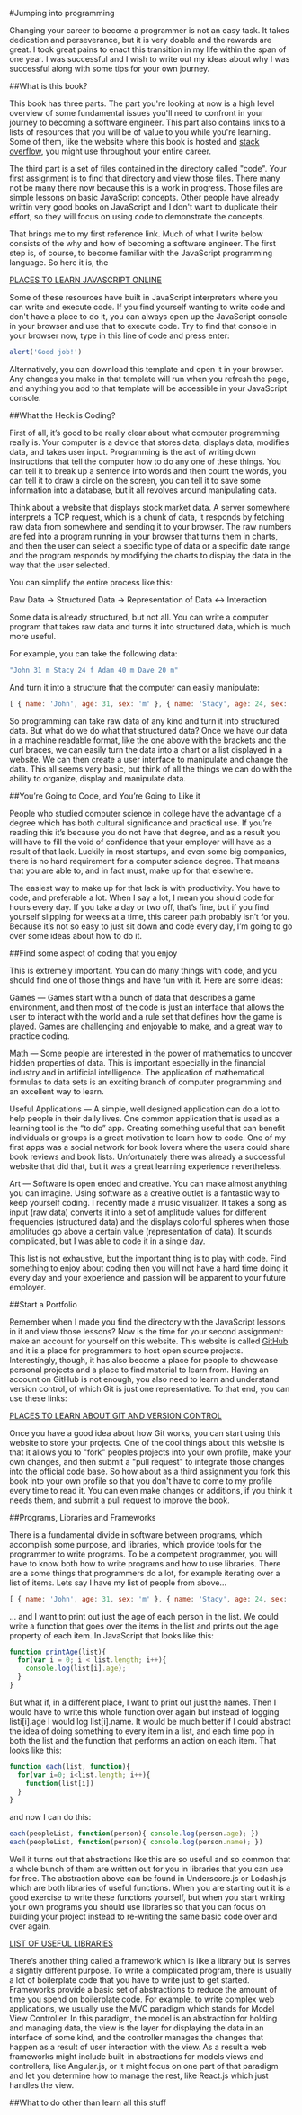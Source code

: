 #Jumping into programming

Changing your career to become a programmer is not an easy task. It takes dedication and perseverance, but it is very doable and the rewards are great. I took great pains to enact this transition in my life within the span of one year. I was successful and I wish to write out my ideas about why I was successful along with some tips for your own journey.

##What is this book?

This book has three parts. The part you're looking at now is a high level overview of some fundamental issues you'll need to confront in your journey to becoming a software engineer. This part also contains links to a lists of resources that you will be of value to you while you're learning. Some of them, like the website where this book is hosted and [stack overflow](www.stackoverflow.com), you might use throughout your entire career.

The third part is a set of files contained in the directory called "code". Your first assignment is to find that directory and view those files. There many not be many there now because this is a work in progress. Those files are simple lessons on basic JavaScript concepts. Other people have already writtin very good books on JavaScript and I don't want to duplicate their effort, so they will focus on using code to demonstrate the concepts.

That brings me to my first reference link. Much of what I write below consists of the why and how of becoming a software engineer. The first step is, of course, to become familiar with the JavaScript programming language. So here it is, the

[PLACES TO LEARN JAVASCRIPT ONLINE](link)

Some of these resources have built in JavaScript interpreters where you can write and execute code. If you find yourself wanting to write code and don't have a place to do it, you can always open up the JavaScript console in your browser and use that to execute code. Try to find that console in your browser now, type in this line of code and press enter:

```javascript
alert('Good job!')
```

Alternatively, you can download this template and open it in your browser. Any changes you make in that template will run when you refresh the page, and anything you add to that template will be accessible in your JavaScript console.

##What the Heck is Coding?

First of all, it’s good to be really clear about what computer programming really is. Your computer is a device that stores data, displays data, modifies data, and takes user input. Programming is the act of writing down instructions that tell the computer how to do any one of these things. You can tell it to break up a sentence into words and then count the words, you can tell it to draw a circle on the screen, you can tell it to save some information into a database, but it all revolves around manipulating data. 

Think about a website that displays stock market data. A server somewhere interprets a TCP request, which is a chunk of data, it responds by fetching raw data from somewhere and sending it to your browser. The raw numbers are fed into a program running in your browser that turns them in charts, and then the user can select a specific type of data or a specific date range and the program responds by modifying the charts to display the data in the way that the user selected.

You can simplify the entire process like this: 

Raw Data -> Structured Data -> Representation of Data <-> Interaction

Some data is already structured, but not all. You can write a computer program that takes raw data and turns it into structured data, which is much more useful. 

For example, you can take the following data:

```javascript
"John 31 m Stacy 24 f Adam 40 m Dave 20 m"
```

And turn it into a structure that the computer can easily manipulate:

```javascript
[ { name: 'John', age: 31, sex: 'm' }, { name: 'Stacy', age: 24, sex: 'f' } ]
```

So programming can take raw data of any kind and turn it into structured data. But what do we do what that structured data? Once we have our data in a machine readable format, like the one above with the brackets and the curl braces, we can easily turn the data into a chart or a list displayed in a website. We can then create a user interface to manipulate and change the data. This all seems very basic, but think of all the things we can do with the ability to organize, display and manipulate data.

##You’re Going to Code, and You’re Going to Like it

People who studied computer science in college have the advantage of a degree which has both cultural significance and practical use. If you’re reading this it’s because you do not have that degree, and as a result you will have to fill the void of confidence that your employer will have as a result of that lack. Luckily in most startups, and even some big companies, there is no hard requirement for a computer science degree. That means that you are able to, and in fact must, make up for that elsewhere.

The easiest way to make up for that lack is with productivity. You have to code, and preferable a lot. When I say a lot, I mean you should code for hours every day. If you take a day or two off, that’s fine, but if you find yourself slipping for weeks at a time, this career path probably isn’t for you. Because it’s not so easy to just sit down and code every day, I’m going to go over some ideas about how to do it.

##Find some aspect of coding that you enjoy

This is extremely important. You can do many things with code, and you should find one of those things and have fun with it. Here are some ideas:

Games — Games start with a bunch of data that describes a game environment, and then most of the code is just an interface that allows the user to interact with the world and a rule set that defines how the game is played. Games are challenging and enjoyable to make, and a great way to practice coding.

Math — Some people are interested in the power of mathematics to uncover hidden properties of data. This is important especially in the financial industry and in artificial intelligence. The application of mathematical formulas to data sets is an exciting branch of computer programming and an excellent way to learn.

Useful Applications — A simple, well designed application can do a lot to help people in their daily lives. One common application that is used as a learning tool is the “to do” app. Creating something useful that can benefit individuals or groups is a great motivation to learn how to code. One of my first apps was a social network for book lovers where the users could share book reviews and book lists. Unfortunately there was already a successful website that did that, but it was a great learning experience nevertheless.

Art — Software is open ended and creative. You can make almost anything you can imagine. Using software as a creative outlet is a fantastic way to keep yourself coding. I recently made a music visualizer. It takes a song as input (raw data) converts it into a set of amplitude values for different frequencies (structured data) and the displays colorful spheres when those amplitudes go above a certain value (representation of data). It sounds complicated, but I was able to code it in a single day.

This list is not exhaustive, but the important thing is to play with code. Find something to enjoy about coding then you will not have a hard time doing it every day and your experience and passion will be apparent to your future employer.

##Start a Portfolio

Remember when I made you find the directory with the JavaScript lessons in it and view those lessons? Now is the time for your second assignment: make an account for yourself on this website. This website is called [GitHub](www.github.com) and it is a place for programmers to host open source projects. Interestingly, though, it has also become a place for people to showcase personal projects and a place to find material to learn from. Having an account on GitHub is not enough, you also need to learn and understand version control, of which Git is just one representative. To that end, you can use these links:

[PLACES TO LEARN ABOUT GIT AND VERSION CONTROL](link)

Once you have a good idea about how Git works, you can start using this website to store your projects. One of the cool things about this website is that it allows you to "fork" peoples projects into your own profile, make your own changes, and then submit a "pull request" to integrate those changes into the official code base. So how about as a third assignment you fork this book into your own profile so that you don't have to come to my profile every time to read it. You can even make changes or additions, if you think it needs them, and submit a pull request to improve the book.

##Programs, Libraries and Frameworks

There is a fundamental divide in software between programs, which accomplish some purpose, and libraries, which provide tools for the programmer to write programs. To be a competent programmer, you will have to know both how to write programs and how to use libraries. There are a some things that programmers do a lot, for example iterating over a list of items. Lets say I have my list of people from above…

```javascript
[ { name: 'John', age: 31, sex: 'm' }, { name: 'Stacy', age: 24, sex: 'f' } ]
```

… and I want to print out just the age of each person in the list. We could write a function that goes over the items in the list and prints out the age property of each item. In JavaScript that looks like this:

```javascript
function printAge(list){
  for(var i = 0; i < list.length; i++){
    console.log(list[i].age);
  }
}
```

But what if, in a different place, I want to print out just the names. Then I would have to write this whole function over again but instead of logging listi[i].age I would log list[i].name. It would be much better if I could abstract the idea of doing something to every item in a list, and each time pop in both the list and the function that performs an action on each item. That looks like this:

```javascript
function each(list, function){
  for(var i=0; i<list.length; i++){
    function(list[i])
  }
}
```
and now I can do this:

```javascript
each(peopleList, function(person){ console.log(person.age); })
each(peopleList, function(person){ console.log(person.name); })
```

Well it turns out that abstractions like this are so useful and so common that a whole bunch of them are written out for you in libraries that you can use for free. The abstraction above can be found in Underscore.js or Lodash.js which are both libraries of useful functions. When you are starting out it is a good exercise to write these functions yourself, but when you start writing your own programs you should use libraries so that you can focus on building your project instead to re-writing the same basic code over and over again.

[LIST OF USEFUL LIBRARIES](link)

There’s another thing called a framework which is like a library but is serves a slightly different purpose. To write a complicated program, there is usually a lot of boilerplate code that you have to write just to get started. Frameworks provide a basic set of abstractions to reduce the amount of time you spend on boilerplate code. For example, to write complex web applications, we usually use the MVC paradigm which stands for Model View Controller. In this paradigm, the model is an abstraction for holding and managing data, the view is the layer for displaying the data in an interface of some kind, and the controller manages the changes that happen as a result of user interaction with the view. As a result a web frameworks might include built-in abstractions for models views and controllers, like Angular.js, or it might focus on one part of that paradigm and let you determine how to manage the rest, like React.js which just handles the view.

##What to do other than learn all this stuff
